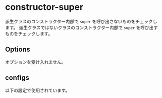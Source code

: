 # constructor-super

派生クラスのコンストラクター内部で `super` を呼び出さないものをチェックします。
派生クラスではないクラスのコンストラクター内部で `super` を呼び出すものをチェックします。

## Options

オプションを受け入れません。

## configs

以下の設定で使用されています。

